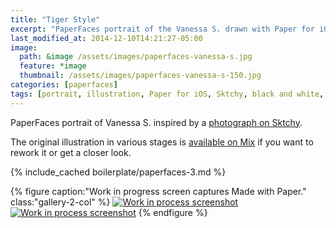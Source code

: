 ```yaml
---
title: "Tiger Style"
excerpt: "PaperFaces portrait of the Vanessa S. drawn with Paper for iOS on an iPad."
last_modified_at: 2014-12-10T14:21:27-05:00
image: 
  path: &image /assets/images/paperfaces-vanessa-s.jpg 
  feature: *image
  thumbnail: /assets/images/paperfaces-vanessa-s-150.jpg
categories: [paperfaces]
tags: [portrait, illustration, Paper for iOS, Sktchy, black and white, Mix]
---
```


PaperFaces portrait of Vanessa S. inspired by a [photograph on Sktchy](https://sktchy.com/NjZR3H).

The original illustration in various stages is [available on Mix](https://mix.fiftythree.com/11098-Michael-Rose/1265535) if you want to rework it or get a closer look.

{% include_cached boilerplate/paperfaces-3.md %}

{% figure caption:"Work in progress screen captures Made with Paper." class:"gallery-2-col" %}
[![Work in process screenshot](/assets/images/paperfaces-vanessa-s-process-1-600.jpg)](/assets/images/paperfaces-vanessa-s-process-1-lg.jpg) [![Work in process screenshot](/assets/images/paperfaces-vanessa-s-process-2-600.jpg)](/assets/images/paperfaces-vanessa-s-process-2-lg.jpg)
{% endfigure %}
